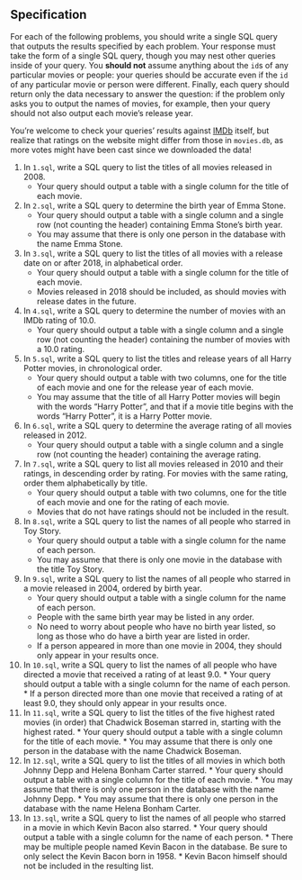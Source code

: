 
Specification
-------------

For each of the following problems, you should write a single SQL query that outputs the results specified by each problem. Your response must take the form of a single SQL query, though you may nest other queries inside of your query. You **should not** assume anything about the `id`s of any particular movies or people: your queries should be accurate even if the `id` of any particular movie or person were different. Finally, each query should return only the data necessary to answer the question: if the problem only asks you to output the names of movies, for example, then your query should not also output each movie’s release year.

You’re welcome to check your queries’ results against [IMDb](https://www.imdb.com/) itself, but realize that ratings on the website might differ from those in `movies.db`, as more votes might have been cast since we downloaded the data!

1.  In `1.sql`, write a SQL query to list the titles of all movies released in 2008.
    *   Your query should output a table with a single column for the title of each movie.
2.  In `2.sql`, write a SQL query to determine the birth year of Emma Stone.
    *   Your query should output a table with a single column and a single row (not counting the header) containing Emma Stone’s birth year.
    *   You may assume that there is only one person in the database with the name Emma Stone.
3.  In `3.sql`, write a SQL query to list the titles of all movies with a release date on or after 2018, in alphabetical order.
    *   Your query should output a table with a single column for the title of each movie.
    *   Movies released in 2018 should be included, as should movies with release dates in the future.
4.  In `4.sql`, write a SQL query to determine the number of movies with an IMDb rating of 10.0.
    *   Your query should output a table with a single column and a single row (not counting the header) containing the number of movies with a 10.0 rating.
5.  In `5.sql`, write a SQL query to list the titles and release years of all Harry Potter movies, in chronological order.
    *   Your query should output a table with two columns, one for the title of each movie and one for the release year of each movie.
    *   You may assume that the title of all Harry Potter movies will begin with the words “Harry Potter”, and that if a movie title begins with the words “Harry Potter”, it is a Harry Potter movie.
6.  In `6.sql`, write a SQL query to determine the average rating of all movies released in 2012.
    *   Your query should output a table with a single column and a single row (not counting the header) containing the average rating.
7.  In `7.sql`, write a SQL query to list all movies released in 2010 and their ratings, in descending order by rating. For movies with the same rating, order them alphabetically by title.
    *   Your query should output a table with two columns, one for the title of each movie and one for the rating of each movie.
    *   Movies that do not have ratings should not be included in the result.
8.  In `8.sql`, write a SQL query to list the names of all people who starred in Toy Story.
    *   Your query should output a table with a single column for the name of each person.
    *   You may assume that there is only one movie in the database with the title Toy Story.
9.  In `9.sql`, write a SQL query to list the names of all people who starred in a movie released in 2004, ordered by birth year.
    *   Your query should output a table with a single column for the name of each person.
    *   People with the same birth year may be listed in any order.
    *   No need to worry about people who have no birth year listed, so long as those who do have a birth year are listed in order.
    *   If a person appeared in more than one movie in 2004, they should only appear in your results once.
10.  In `10.sql`, write a SQL query to list the names of all people who have directed a movie that received a rating of at least 9.0.
    *   Your query should output a table with a single column for the name of each person.
    *   If a person directed more than one movie that received a rating of at least 9.0, they should only appear in your results once.
11.  In `11.sql`, write a SQL query to list the titles of the five highest rated movies (in order) that Chadwick Boseman starred in, starting with the highest rated.
    *   Your query should output a table with a single column for the title of each movie.
    *   You may assume that there is only one person in the database with the name Chadwick Boseman.
12.  In `12.sql`, write a SQL query to list the titles of all movies in which both Johnny Depp and Helena Bonham Carter starred.
    *   Your query should output a table with a single column for the title of each movie.
    *   You may assume that there is only one person in the database with the name Johnny Depp.
    *   You may assume that there is only one person in the database with the name Helena Bonham Carter.
13.  In `13.sql`, write a SQL query to list the names of all people who starred in a movie in which Kevin Bacon also starred.
    *   Your query should output a table with a single column for the name of each person.
    *   There may be multiple people named Kevin Bacon in the database. Be sure to only select the Kevin Bacon born in 1958.
    *   Kevin Bacon himself should not be included in the resulting list.
